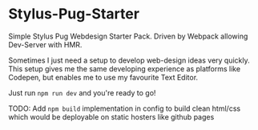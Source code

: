 # Stylus-Pug-Starter
Simple Stylus Pug Webdesign Starter Pack. Driven by Webpack allowing Dev-Server with HMR.

Sometimes I just need a setup to develop web-design ideas very quickly. This setup gives me the same developing experience as platforms like Codepen, but enables me to use my favourite Text Editor.

Just run `npm run dev` and you're ready to go!

TODO: Add `npm build` implementation in config to build clean html/css which would be deployable on static hosters like github pages
